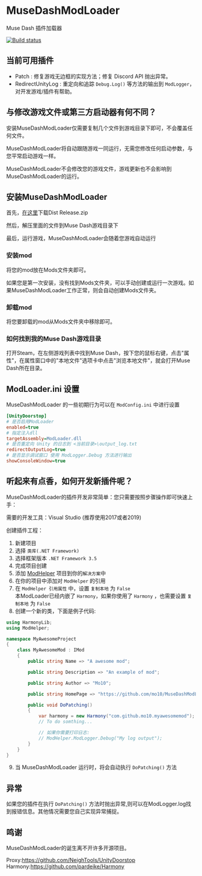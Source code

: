 # MuseDashModLoader
Muse Dash 插件加载器

[![Build status](https://ci.appveyor.com/api/projects/status/x6u9uqyk0cvrnoa5?svg=true)](https://ci.appveyor.com/project/mo10/musedashmodloader)

## 当前可用插件

- Patch : 修复游戏无边框的实现方法；修复 Discord API 抛出异常。
- RedirectUnityLog : 重定向和追踪 `Debug.Log()` 等方法的输出到 `ModLogger`，对开发游戏/插件有帮助。

## 与修改游戏文件或第三方启动器有何不同？

安装MuseDashModLoader仅需要复制几个文件到游戏目录下即可，不会覆盖任何文件。

MuseDashModLoader将自动跟随游戏一同运行，无需您修改任何启动参数，与您平常启动游戏一样。

MuseDashModLoader不会修改您的游戏文件，游戏更新也不会影响到MuseDashModLoader的运行。

## 安装MuseDashModLoader

首先，[在这里](https://ci.appveyor.com/project/mo10/musedashmodloader/build/artifacts)下载Dist Release.zip

然后，解压里面的文件到Muse Dash游戏目录下

最后，运行游戏，MuseDashModLoader会随着您游戏自动运行

### 安装mod

将您的mod放在Mods文件夹即可。

如果您是第一次安装，没有找到Mods文件夹，可以手动创建或运行一次游戏。如果MuseDashModLoader工作正常，则会自动创建Mods文件夹。

### 卸载mod

将您要卸载的mod从Mods文件夹中移除即可。

### 如何找到我的Muse Dash游戏目录

打开Steam，在左侧游戏列表中找到Muse Dash，按下您的鼠标右键，点击"属性"，在属性窗口中的"本地文件"选项卡中点击"浏览本地文件"，就会打开Muse Dash所在目录。

## ModLoader.ini 设置

MuseDashModLoader 的一些初期行为可以在 `ModConfig.ini` 中进行设置

```ini
[UnityDoorstop]
# 是否启用ModLoader
enabled=true
# 指定注入dll
targetAssembly=ModLoader.dll
# 是否重定向 Unity 的日志到 <当前目录>\output_log.txt
redirectOutputLog=true
# 是否显示调试窗口 使用 ModLogger.Debug 方法进行输出
showConsoleWindow=true
```

## 听起来有点香，如何开发新插件呢？

MuseDashModLoader的插件开发非常简单：您只需要按照步骤操作即可快速上手：

需要的开发工具：Visual Studio (推荐使用2017或者2019)

创建插件工程：

1. 新建项目
2. 选择 `类库(.NET Framework)`
3. 选择框架版本 `.NET Framework 3.5`
4. 完成项目创建
5. 添加 [ModHelper](ModHelper) 项目到你的`解决方案`中
6. 在你的项目中添加对 `ModHelper` 的引用
7. 在 `ModHelper 引用属性` 中，设置 `复制本地` 为 `False`  
本ModLoader已经内嵌了 `Harmony`，如果你使用了 `Harmony` ，也需要设置 `复制本地` 为 `False`
8. 创建一个新的类，下面是例子代码:  
```csharp
using HarmonyLib;
using ModHelper;

namespace MyAwesomeProject
{
    class MyAwesomeMod : IMod
    {
        public string Name => "A awesome mod";

        public string Description => "An example of mod";

        public string Author => "Mo10";

        public string HomePage => "https://github.com/mo10/MuseDashModLoader";

        public void DoPatching()
        {
            var harmony = new Harmony("com.github.mo10.myawesomemod");
            // To do somthing...

            // 如果你需要打印日志:
            // ModHelper.ModLogger.Debug("My log output");
        }
    }
}
```
9. 当 MuseDashModLoader 运行时，将会自动执行 `DoPatching()` 方法

## 异常

如果您的插件在执行 `DoPatching()` 方法时抛出异常,则可以在ModLogger.log找到报错信息。其他情况需要您自己实现异常捕捉。

## 鸣谢

MuseDashModLoader的诞生离不开许多开源项目。

Proxy:https://github.com/NeighTools/UnityDoorstop  
Harmony:https://github.com/pardeike/Harmony
